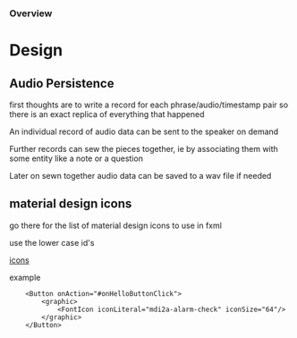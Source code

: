 ### Overview


# Design


## Audio Persistence
first thoughts are to write a record for each phrase/audio/timestamp pair
so there is an exact replica of everything that happened

An individual record of audio data can be sent to the speaker on demand

Further records can sew the pieces together, ie by associating them with some entity
like a note or a question

Later on sewn together audio data can be saved to a wav file if needed

## material design icons
go there for the list of material design icons to use in fxml

use the lower case id's

[icons](https://kordamp.org/ikonli/cheat-sheet-materialdesign2.html#_a_materialdesigna)

example
````
    <Button onAction="#onHelloButtonClick">
        <graphic>
            <FontIcon iconLiteral="mdi2a-alarm-check" iconSize="64"/>
        </graphic>
    </Button>
````